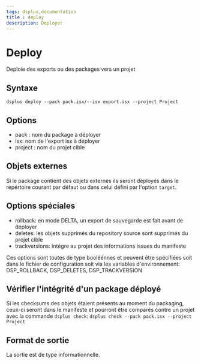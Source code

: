 ```yaml
---
tags: dsplus,documentation
title : deploy
description: Deployer
---
```


# Deploy

Deploie des exports ou des packages vers un projet


## Syntaxe

```
dsplus deploy --pack pack.isx/--isx export.isx --project Project
```

## Options

* pack : nom du package à déployer
* isx: nom de l'export isx à déployer
* project : nom du projet cible


## Objets externes

Si le package contient des objets externes ils seront déployés dans le répértoire courant par défaut ou dans celui défini par l'option `target`.

## Options spéciales

* rollback: en mode DELTA, un export de sauvegarde est fait avant de déployer
* deletes: les objets supprimés du repository source sont supprimés du projet cible
* trackversions: intégre au projet des informations issues du manifeste

Ces options sont toutes de type booléénnes et peuvent être spécifiées soit dans le fichier de configuration soit via les variables d'environnement: DSP_ROLLBACK, DSP_DELETES, DSP_TRACKVERSION


## Vérifier l'intégrité d'un package déployé

Si les checksums des objets étaient présents au moment du packaging, ceux-ci seront dans le manifeste et pourront être comparés contre un projet avec la commande `dsplus check`:
`dsplus check --pack pack.isx --project Project`

## Format de sortie

La sortie est de type informationnelle.